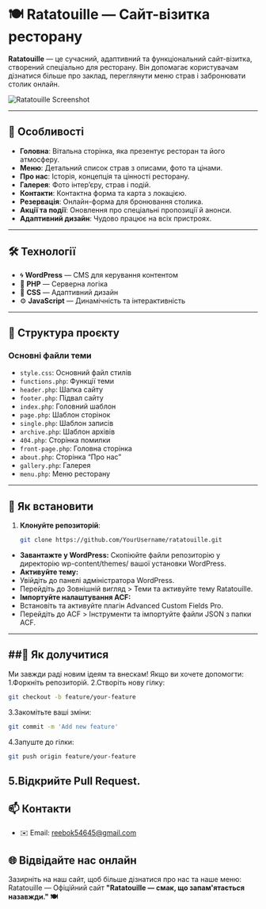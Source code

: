 # 🍽️ Ratatouille — Сайт-візитка ресторану

**Ratatouille** — це сучасний, адаптивний та функціональний сайт-візитка, створений спеціально для ресторану. Він допомагає користувачам дізнатися більше про заклад, переглянути меню страв і забронювати столик онлайн.

![Ratatouille Screenshot](screenshot.jpg)

---

## 🌟 Особливості

- **Головна**: Вітальна сторінка, яка презентує ресторан та його атмосферу.
- **Меню**: Детальний список страв з описами, фото та цінами.
- **Про нас**: Історія, концепція та цінності ресторану.
- **Галерея**: Фото інтер’єру, страв і подій.
- **Контакти**: Контактна форма та карта з локацією.
- **Резервація**: Онлайн-форма для бронювання столика.
- **Акції та події**: Оновлення про спеціальні пропозиції й анонси.
- **Адаптивний дизайн**: Чудово працює на всіх пристроях.

---

## 🛠️ Технології

- 🌀 **WordPress** — CMS для керування контентом  
- 🐘 **PHP** — Серверна логіка  
- 🎨 **CSS** — Адаптивний дизайн  
- ⚙️ **JavaScript** — Динамічність та інтерактивність

---

## 📂 Структура проєкту

### Основні файли теми

- `style.css`: Основний файл стилів
- `functions.php`: Функції теми
- `header.php`: Шапка сайту
- `footer.php`: Підвал сайту
- `index.php`: Головний шаблон
- `page.php`: Шаблон сторінок
- `single.php`: Шаблон записів
- `archive.php`: Шаблон архівів
- `404.php`: Сторінка помилки
- `front-page.php`: Головна сторінка
- `about.php`: Сторінка “Про нас”
- `gallery.php`: Галерея
- `menu.php`: Меню ресторану

---
## 🚀 Як встановити

1. **Клонуйте репозиторій**:
   ```bash
   git clone https://github.com/YourUsername/ratatouille.git
   ```
* **Завантажте у WordPress:** Скопіюйте файли репозиторію у директорію wp-content/themes/ вашої установки WordPress.
* **Активуйте тему:**
* Увійдіть до панелі адміністратора WordPress.
* Перейдіть до Зовнішній вигляд > Теми та активуйте тему Ratatouille.
* **Імпортуйте налаштування ACF:**
* Встановіть та активуйте плагін Advanced Custom Fields Pro.
* Перейдіть до ACF > Інструменти та імпортуйте файли JSON з папки ACF.
---
##🤝 Як долучитися
---
Ми завжди раді новим ідеям та внескам! Якщо ви хочете допомогти:
1.Форкніть репозиторій.
2.Створіть нову гілку:
```bash
git checkout -b feature/your-feature
```
3.Закомітьте ваші зміни:
```bash
git commit -m 'Add new feature'
```
4.Запуште до гілки:
```bash
git push origin feature/your-feature
```
5.Відкрийте Pull Request.
---
## 📫 Контакти
* ✉️ Email: reebok54645@gmail.com
## 🌐 Відвідайте нас онлайн
Зазирніть на наш сайт, щоб більше дізнатися про нас та наше меню: Ratatouille — Офіційний сайт
**"Ratatouille — смак, що запам'ятається назавжди." 🍽️**

